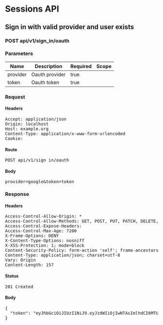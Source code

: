 # Sessions API

## Sign in with valid provider and user exists

### POST api/v1/sign_in/oauth

### Parameters

| Name | Description | Required | Scope |
|------|-------------|----------|-------|
| provider | Oauth provider | true |  |
| token | Oauth token | true |  |

### Request

#### Headers

<pre>Accept: application/json
Origin: localhost
Host: example.org
Content-Type: application/x-www-form-urlencoded
Cookie: </pre>

#### Route

<pre>POST api/v1/sign_in/oauth</pre>

#### Body

<pre>provider=google&token=token</pre>

### Response

#### Headers

<pre>Access-Control-Allow-Origin: *
Access-Control-Allow-Methods: GET, POST, PUT, PATCH, DELETE, OPTIONS, HEAD
Access-Control-Expose-Headers: 
Access-Control-Max-Age: 7200
X-Frame-Options: DENY
X-Content-Type-Options: nosniff
X-XSS-Protection: 1; mode=block
Content-Security-Policy: form-action &#39;self&#39;; frame-ancestors &#39;self&#39;; base-uri &#39;self&#39;; default-src &#39;none&#39;; script-src &#39;self&#39;; connect-src &#39;self&#39;; img-src &#39;self&#39; https: data:; style-src &#39;self&#39; &#39;unsafe-inline&#39; https:; font-src &#39;self&#39;; object-src &#39;none&#39;; plugin-types application/pdf; child-src &#39;self&#39;; frame-src &#39;self&#39;; media-src &#39;self&#39;
Content-Type: application/json; charset=utf-8
Vary: Origin
Content-Length: 157</pre>

#### Status

<pre>201 Created</pre>

#### Body

<pre>{
  "token": "eyJhbGciOiJIUzI1NiJ9.eyJzdWIiOjIwNTAsImlhdCI6MTU4MzkzMjg5MywiaXNzIjoiaHR0cDovL3d3dy5leGFtcGxlLmNvbSJ9.AFpi42qSYFC9ywRufUwH1yfccGn-cCLDJNVRkQpsc3Q"
}</pre>
